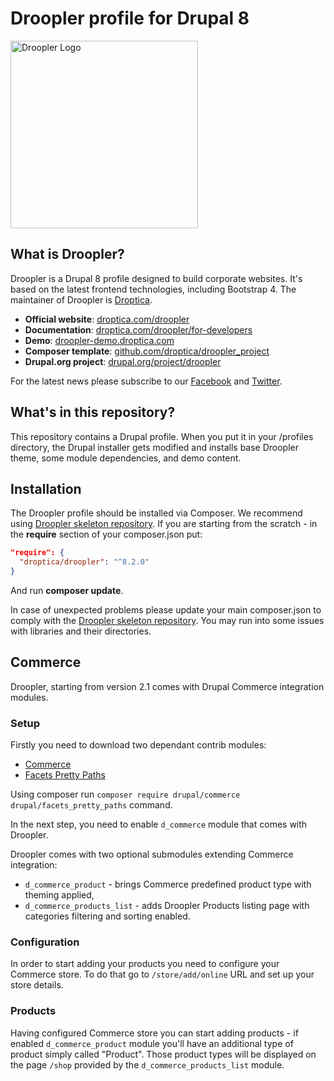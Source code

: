 # Droopler profile for Drupal 8 #
<img src="https://droopler-demo.droptica.com/themes/custom/droopler_subtheme/logo.svg" width=300 alt="Droopler Logo" />

## What is Droopler? ##
Droopler is a Drupal 8 profile designed to build corporate websites. It's based on the latest frontend technologies, including Bootstrap 4. The maintainer of Droopler is [Droptica](https://www.droptica.com).

* **Official website**: [droptica.com/droopler](https://www.droptica.com/droopler)
* **Documentation**: [droptica.com/droopler/for-developers](https://www.droptica.com/droopler/for-developers/)
* **Demo**: [droopler-demo.droptica.com](https://droopler-demo.droptica.com)
* **Composer template**: [github.com/droptica/droopler_project](https://github.com/droptica/droopler_project)
* **Drupal.org project**: [drupal.org/project/droopler](https://www.drupal.org/project/droopler)

For the latest news please subscribe to our [Facebook](https://www.facebook.com/Droopler/) and [Twitter](https://twitter.com/DrooplerCMS).

## What's in this repository? ##
This repository contains a Drupal profile. When you put it in your /profiles directory, the Drupal installer gets modified and installs base Droopler theme, some module dependencies, and demo content.

## Installation ##
The Droopler profile should be installed via Composer. We recommend using [Droopler skeleton repository](https://github.com/droptica/droopler_project). If you are starting from the scratch - in the **require** section of your composer.json put:

```json
"require": {
  "droptica/droopler": "^8.2.0"
}
```

And run **composer update**.

In case of unexpected problems please update your main composer.json to comply with the [Droopler skeleton repository](https://github.com/droptica/droopler_project). You may run into some issues with libraries and their directories.

## Commerce ##
Droopler, starting from version 2.1 comes with Drupal Commerce integration modules.

### Setup ###
Firstly you need to download two dependant contrib modules:

 * [Commerce](https://www.drupal.org/project/commerce)
 * [Facets Pretty Paths](https://www.drupal.org/project/facets_pretty_paths)

Using composer run `composer require drupal/commerce drupal/facets_pretty_paths` command.

In the next step, you need to enable `d_commerce` module that comes with Droopler.

Droopler comes with two optional submodules extending Commerce integration:
* `d_commerce_product` - brings Commerce predefined product type with theming applied,
* `d_commerce_products_list` - adds Droopler Products listing page with categories filtering and sorting enabled.

### Configuration
In order to start adding your products you need to configure your Commerce store.
To do that go to `/store/add/online` URL and set up your store details.

### Products
Having configured Commerce store you can start adding products - if enabled `d_commerce_product` module
you'll have an additional type of product simply called "Product". Those product types will be displayed on the page `/shop`
provided by the `d_commerce_products_list` module.
